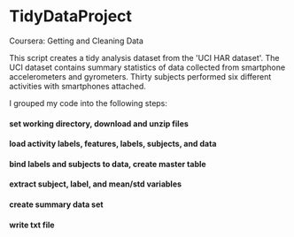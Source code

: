 # TidyDataProject
Coursera: Getting and Cleaning Data

This script creates a tidy analysis dataset from the 'UCI HAR dataset'. The UCI dataset contains summary statistics of data collected from smartphone accelerometers and gyrometers. Thirty subjects performed six different activities with smartphones attached.

I grouped my code into the following steps:

#### set working directory, download and unzip files ####
#### load activity labels, features, labels, subjects, and data ####
#### bind labels and subjects to data, create master table ####
#### extract subject, label, and mean/std variables ####
#### create summary data set ####
#### write txt file ####
